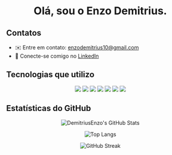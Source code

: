 <h1 align="center">Olá, sou o Enzo Demitrius.</h1>

## Contatos

- ✉️ Entre em contato: enzodemitrius10@gmail.com  
- 🔗 Conecte-se comigo no [LinkedIn](https://www.linkedin.com/in/enzodemitrius)

## Tecnologias que utilizo

<div align="center">
  <img src="https://img.shields.io/badge/Java-ED8B00?style=for-the-badge&logo=java&logoColor=white"/>
  <img src="https://img.shields.io/badge/Spring-6DB33F?style=for-the-badge&logo=spring&logoColor=white"/>
  <img src="https://img.shields.io/badge/Node.js-339933?style=for-the-badge&logo=nodedotjs&logoColor=white"/>
  <img src="https://img.shields.io/badge/React-20232A?style=for-the-badge&logo=react&logoColor=61DAFB"/>
  <img src="https://img.shields.io/badge/HTML5-E34F26?style=for-the-badge&logo=html5&logoColor=white"/>
  <img src="https://img.shields.io/badge/CSS3-1572B6?style=for-the-badge&logo=css3&logoColor=white"/>
  <img src="https://img.shields.io/badge/JavaScript-F7DF1E?style=for-the-badge&logo=javascript&logoColor=black"/>
</div>

## Estatísticas do GitHub

<div align="center">

![DemitriusEnzo's GitHub Stats](https://github-readme-stats.vercel.app/api?username=DemitriusEnzo&show_icons=true&theme=github_dark&hide_border=true&count_private=true)

![Top Langs](https://github-readme-stats.vercel.app/api/top-langs/?username=DemitriusEnzo&layout=compact&theme=github_dark&hide_border=true)

![GitHub Streak](https://streak-stats.demolab.com/?user=DemitriusEnzo&theme=github-dark&hide_border=true)

</div>

